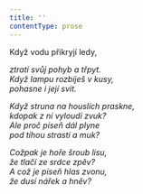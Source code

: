 ```yaml
---
title: ''
contentType: prose
---
```


<section>

Když vodu přikryjí ledy,

_ztratí svůj pohyb a třpyt.  
Když lampu rozbiješ v kusy,  
pohasne i její svit._

</section>

<section>

_Když struna na houslích praskne,  
kdopak z ní vyloudí zvuk?  
Ale proč píseň dál plyne  
pod tíhou strastí a muk?_

</section>

<section>

_Cožpak je hoře šroub lisu,  
že tlačí ze srdce zpěv?  
A což je píseň hlas zvonu,  
že dusí nářek a hněv?_

</section>
